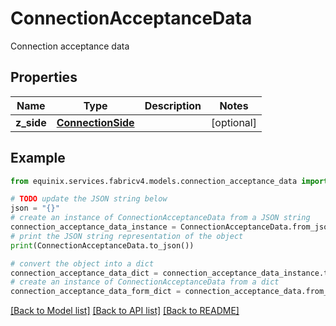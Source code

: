 # ConnectionAcceptanceData

Connection acceptance data

## Properties

Name | Type | Description | Notes
------------ | ------------- | ------------- | -------------
**z_side** | [**ConnectionSide**](ConnectionSide.md) |  | [optional] 

## Example

```python
from equinix.services.fabricv4.models.connection_acceptance_data import ConnectionAcceptanceData

# TODO update the JSON string below
json = "{}"
# create an instance of ConnectionAcceptanceData from a JSON string
connection_acceptance_data_instance = ConnectionAcceptanceData.from_json(json)
# print the JSON string representation of the object
print(ConnectionAcceptanceData.to_json())

# convert the object into a dict
connection_acceptance_data_dict = connection_acceptance_data_instance.to_dict()
# create an instance of ConnectionAcceptanceData from a dict
connection_acceptance_data_form_dict = connection_acceptance_data.from_dict(connection_acceptance_data_dict)
```
[[Back to Model list]](../README.md#documentation-for-models) [[Back to API list]](../README.md#documentation-for-api-endpoints) [[Back to README]](../README.md)


